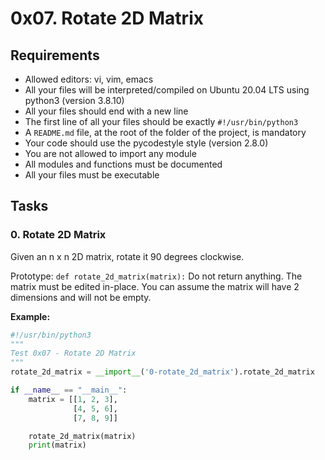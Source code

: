 # 0x07. Rotate 2D Matrix

## Requirements

- Allowed editors: vi, vim, emacs
- All your files will be interpreted/compiled on Ubuntu 20.04 LTS using python3 (version 3.8.10)
- All your files should end with a new line
- The first line of all your files should be exactly `#!/usr/bin/python3`
- A `README.md` file, at the root of the folder of the project, is mandatory
- Your code should use the pycodestyle style (version 2.8.0)
- You are not allowed to import any module
- All modules and functions must be documented
- All your files must be executable

## Tasks

### 0. Rotate 2D Matrix

Given an n x n 2D matrix, rotate it 90 degrees clockwise.

Prototype: `def rotate_2d_matrix(matrix):`
Do not return anything. The matrix must be edited in-place.
You can assume the matrix will have 2 dimensions and will not be empty.

**Example:**

```python
#!/usr/bin/python3
"""
Test 0x07 - Rotate 2D Matrix
"""
rotate_2d_matrix = __import__('0-rotate_2d_matrix').rotate_2d_matrix

if __name__ == "__main__":
    matrix = [[1, 2, 3],
              [4, 5, 6],
              [7, 8, 9]]

    rotate_2d_matrix(matrix)
    print(matrix)

